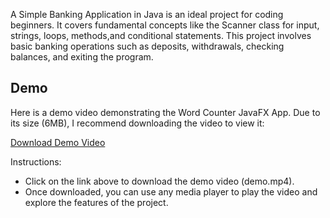 A Simple Banking Application in Java is an ideal project for coding beginners. It covers fundamental concepts
like the Scanner class for input, strings, loops, methods,and conditional statements. This project involves basic banking operations such as deposits, withdrawals,
checking balances, and exiting the program.

## Demo

Here is a demo video demonstrating the Word Counter JavaFX App. Due to its size (6MB), I recommend downloading the video to view it:

[Download Demo Video](https://github.com/oussama-zbair/CodeAlpha_Task_2/blob/main/demo/demo.mp4)

Instructions:

- Click on the link above to download the demo video (demo.mp4).
- Once downloaded, you can use any media player to play the video and explore the features of the project.
